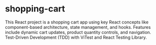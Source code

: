 # shopping-cart
This React project is a shopping cart app using key React concepts like component-based architecture, state management, and hooks. Features include dynamic cart updates, product quantity controls, and navigation. Test-Driven Development (TDD) with ViTest and React Testing Library.
